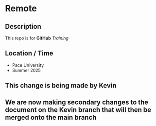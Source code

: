 # Remote

## Description
This repo is for **GitHub** *Training*

## Location / Time
* Pace University
* Summer 2025

## This change is being made by Kevin

## We are now making secondary changes to the document on the Kevin branch that will then be merged onto the main branch